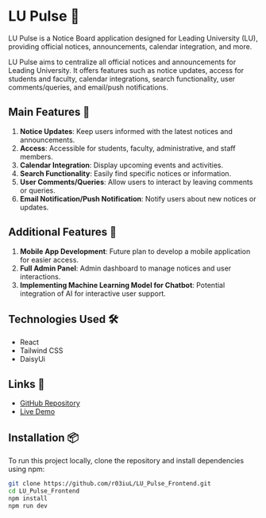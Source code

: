# LU Pulse 🔔

LU Pulse is a Notice Board application designed for Leading University (LU), providing official notices, announcements, calendar integration, and more.

LU Pulse aims to centralize all official notices and announcements for Leading University. It offers features such as notice updates, access for students and faculty, calendar integrations, search functionality, user comments/queries, and email/push notifications.

## Main Features 🚀

1. **Notice Updates**: Keep users informed with the latest notices and announcements.
2. **Access**: Accessible for students, faculty, administrative, and staff members.
3. **Calendar Integration**: Display upcoming events and activities.
4. **Search Functionality**: Easily find specific notices or information.
5. **User Comments/Queries**: Allow users to interact by leaving comments or queries.
6. **Email Notification/Push Notification**: Notify users about new notices or updates.

## Additional Features 🌟

1. **Mobile App Development**: Future plan to develop a mobile application for easier access.
2. **Full Admin Panel**: Admin dashboard to manage notices and user interactions.
3. **Implementing Machine Learning Model for Chatbot**: Potential integration of AI for interactive user support.

## Technologies Used 🛠️

- React
- Tailwind CSS
- DaisyUi

## Links 🔗

- [GitHub Repository](https://github.com/r03iuL/LU_Pulse_Frontend)
- [Live Demo](https://lupulse1.netlify.app/)

## Installation 📦

To run this project locally, clone the repository and install dependencies using npm:

```bash
git clone https://github.com/r03iuL/LU_Pulse_Frontend.git
cd LU_Pulse_Frontend
npm install
npm run dev

